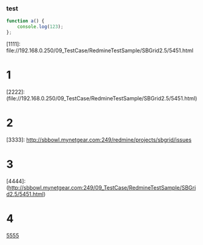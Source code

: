 ### test

```javascript
function a() {
	console.log(123);
};
```

\[1111]: file://192.168.0.250/09_TestCase/RedmineTestSample/SBGrid2.5/5451.html

# 1

\[2222]: (file://192.168.0.250/09_TestCase/RedmineTestSample/SBGrid2.5/5451.html)

# 2

\[3333]: http://sbbowl.mynetgear.com:249/redmine/projects/sbgrid/issues

# 3

\[4444]: (http://sbbowl.mynetgear.com:249/09_TestCase/RedmineTestSample/SBGrid2.5/5451.html)


# 4
[5555](file://192.168.0.250/09_TestCase/RedmineTestSample/SBGrid2.5/5451.html)